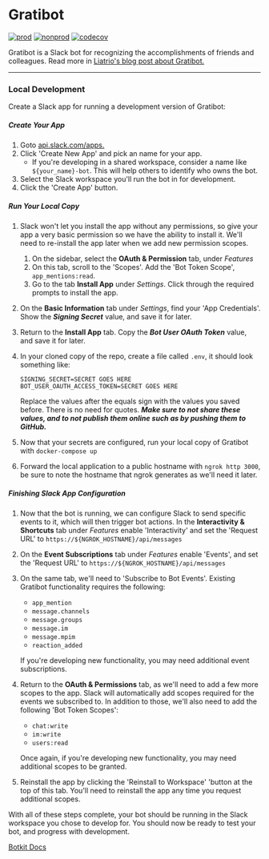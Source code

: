
# Gratibot

[![prod](https://github.com/liatrio/gratibot-rewrite/actions/workflows/prod.yaml/badge.svg)](https://github.com/liatrio/gratibot-rewrite/actions/workflows/release.yaml) [![nonprod](https://github.com/liatrio/gratibot-rewrite/actions/workflows/nonprod.yaml/badge.svg)](https://github.com/liatrio/gratibot-rewrite/actions/workflows/nonprod.yaml) [![codecov](https://codecov.io/gh/liatrio/gratibot/branch/main/graph/badge.svg)](https://codecov.io/gh/liatrio/gratibot)

Gratibot is a Slack bot for recognizing the accomplishments of friends and
colleagues. Read more in [Liatrio's blog post about Gratibot.](https://www.liatrio.com/blog/gratibot-chatbot)

---

### Local Development

Create a Slack app for running a development version of Gratibot:

##### Create Your App

1. Goto [api.slack.com/apps.](https://api.slack.com/apps)
2. Click 'Create New App' and pick an name for your app.
    - If you're developing in a shared workspace, consider a name like `${your_name}-bot`.
    This will help others to identify who owns the bot.
3. Select the Slack workspace you'll run the bot in for development.
4. Click the 'Create App' button.

##### Run Your Local Copy

1. Slack won't let you install the app without any permissions, so
give your app a very basic permission so we have the ability to install it.
We'll need to re-install the app later when we add new permission scopes.
    1. On the sidebar, select the **OAuth & Permission** tab, under *Features*
    2. On this tab, scroll to the 'Scopes'.
    Add the 'Bot Token Scope', `app_mentions:read`.
    3. Go to the tab **Install App** under *Settings*. Click through the
    required prompts to install the app.
2. On the **Basic Information** tab under *Settings*, find your
'App Credentials'. Show the ***Signing Secret*** value, and save it for later.
3. Return to the **Install App** tab. Copy the
***Bot User OAuth Token*** value, and save it for later.
4. In your cloned copy of the repo, create a file called `.env`, it should look
something like:
    ```
    SIGNING_SECRET=SECRET GOES HERE
    BOT_USER_OAUTH_ACCESS_TOKEN=SECRET GOES HERE
    ```
    Replace the values after the equals sign with the values you saved before.
    There is no need for quotes. ***Make sure to not share these values, and to
    not publish them online such as by pushing them to GitHub.***

5. Now that your secrets are configured, run your local copy
of Gratibot with `docker-compose up`
6. Forward the local application to a public hostname with `ngrok http 3000`,
be sure to note the hostname that ngrok generates as we'll need it later.

##### Finishing Slack App Configuration

1. Now that the bot is running, we can configure Slack to send specific
events to it, which will then trigger bot actions. In the
**Interactivity & Shortcuts** tab under *Features* enable 'Interactivity'
and set the 'Request URL' to `https://${NGROK_HOSTNAME}/api/messages`
2. On the **Event Subscriptions** tab under *Features* enable 'Events', and set
the 'Request URL' to `https://${NGROK_HOSTNAME}/api/messages`
3. On the same tab, we'll need to 'Subscribe to Bot Events'. Existing Gratibot
functionality requires the following:
    - `app_mention`
    - `message.channels`
    - `message.groups`
    - `message.im`
    - `message.mpim`
    - `reaction_added`

    If you're developing new functionality, you may need additional event
    subscriptions.
4. Return to the **OAuth & Permissions** tab, as we'll need to add a few more
scopes to the app. Slack will automatically add scopes required for the events
we subscribed to. In addition to those, we'll also need to add the following
'Bot Token Scopes':
    - `chat:write`
    - `im:write`
    - `users:read`

    Once again, if you're developing new functionality, you may need additional
    scopes to be granted.
5. Reinstall the app by clicking the 'Reinstall to Workspace' 'button at the
top of this tab. You'll need to reinstall the app any time you request
additional scopes.


With all of these steps complete, your bot should be running in the Slack
workspace you chose to develop for. You should now be ready to test your bot,
and progress with development.

[Botkit Docs](https://botkit.ai/docs/v4)
